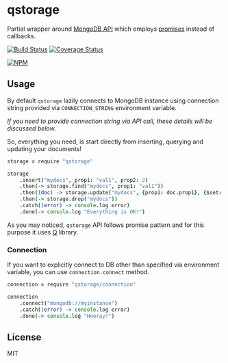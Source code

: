 # qstorage

Partial wrapper around [MongoDB API](https://github.com/mongodb/node-mongodb-native) which employs [promises](https://github.com/kriskowal/q) instead of callbacks.

[![Build Status](https://secure.travis-ci.org/titarenko/node-qstorage.png?branch=master)](https://travis-ci.org/titarenko/node-qstorage) [![Coverage Status](https://coveralls.io/repos/titarenko/node-qstorage/badge.png)](https://coveralls.io/r/titarenko/node-qstorage)

[![NPM](https://nodei.co/npm/qstorage.png?downloads=true&stars=true)](https://nodei.co/npm/qstorage/)

## Usage

By default `qstorage` lazily connects to MongoDB instance using connection string provided via `CONNECTION_STRING` environment variable.

*If you need to provide connection string via API call, these details will be discussed below.*

So, everything you need, is start directly from inserting, querying and updating your documents!

```coffee
storage = require "qstorage"

storage
	.insert("mydocs", prop1: "val1", prop2: 2)
	.then(-> storage.find("mydocs", prop1: "val1"))
	.then((doc) -> storage.update("mydocs", {prop1: doc.prop1}, {$set: prop2: 3}))
	.then(-> storage.drop("mydocs"))
	.catch((error) -> console.log error)
	.done(-> console.log "Everything is OK!")
```

As you may noticed, `qstorage` API follows promise pattern and for this purpose it uses [Q](https://github.com/kriskowal/q) library. 

### Connection

If you want to explicitly connect to DB other than specified via environment variable, you can use `connection.connect` method.

```coffee
connection = require "qstorage/connection"

connection
	.connect("mongodb://myinstance")
	.catch((error) -> console.log error)
	.done(-> console.log "Hooray!")
```

## License

MIT
